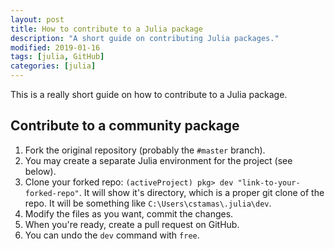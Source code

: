 ```yaml
---
layout: post
title: How to contribute to a Julia package
description: "A short guide on contributing Julia packages."
modified: 2019-01-16
tags: [julia, GitHub]
categories: [julia]
---
```


This is a really short guide on how to contribute to a Julia package.

## Contribute to a community package

1. Fork the original repository (probably the `#master` branch).
2. You may create a separate Julia environment for the project (see below).
3. Clone your forked repo: `(activeProject) pkg> dev "link-to-your-forked-repo"`.
It will show it's directory, which is a proper git clone of the repo. It will be something like `C:\Users\cstamas\.julia\dev`.
4. Modify the files as you want, commit the changes.
5. When you're ready, create a pull request on GitHub.
6. You can undo the `dev` command with `free`.
